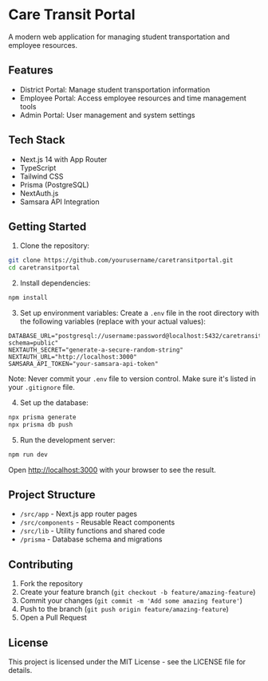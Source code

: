 # Care Transit Portal

A modern web application for managing student transportation and employee resources.

## Features

- District Portal: Manage student transportation information
- Employee Portal: Access employee resources and time management tools
- Admin Portal: User management and system settings

## Tech Stack

- Next.js 14 with App Router
- TypeScript
- Tailwind CSS
- Prisma (PostgreSQL)
- NextAuth.js
- Samsara API Integration

## Getting Started

1. Clone the repository:
```bash
git clone https://github.com/yourusername/caretransitportal.git
cd caretransitportal
```

2. Install dependencies:
```bash
npm install
```

3. Set up environment variables:
Create a `.env` file in the root directory with the following variables (replace with your actual values):
```
DATABASE_URL="postgresql://username:password@localhost:5432/caretransitportal?schema=public"
NEXTAUTH_SECRET="generate-a-secure-random-string"
NEXTAUTH_URL="http://localhost:3000"
SAMSARA_API_TOKEN="your-samsara-api-token"
```

Note: Never commit your `.env` file to version control. Make sure it's listed in your `.gitignore` file.

4. Set up the database:
```bash
npx prisma generate
npx prisma db push
```

5. Run the development server:
```bash
npm run dev
```

Open [http://localhost:3000](http://localhost:3000) with your browser to see the result.

## Project Structure

- `/src/app` - Next.js app router pages
- `/src/components` - Reusable React components
- `/src/lib` - Utility functions and shared code
- `/prisma` - Database schema and migrations

## Contributing

1. Fork the repository
2. Create your feature branch (`git checkout -b feature/amazing-feature`)
3. Commit your changes (`git commit -m 'Add some amazing feature'`)
4. Push to the branch (`git push origin feature/amazing-feature`)
5. Open a Pull Request

## License

This project is licensed under the MIT License - see the LICENSE file for details.
